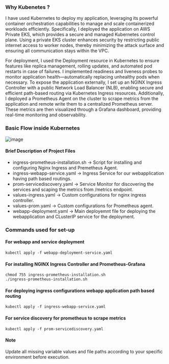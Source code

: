 ### Why Kubenetes ?
I have used Kubernetes to deploy my application, leveraging its powerful container orchestration capabilities to manage and scale containerized workloads efficiently. Specifically, I deployed the application on AWS Private EKS, which provides a secure and managed Kubernetes control plane. Using a private EKS cluster enhances security by restricting public internet access to worker nodes, thereby minimizing the attack surface and ensuring all communication stays within the VPC.

For deployment, I used the Deployment resource in Kubernetes to ensure features like replica management, rolling updates, and automated pod restarts in case of failures. I implemented readiness and liveness probes to monitor application health—automatically replacing unhealthy pods when necessary.
To expose the application externally, I set up an NGINX Ingress Controller with a public Network Load Balancer (NLB), enabling secure and efficient path-based routing via Kubernetes Ingress resources.
Additionally, I deployed a Prometheus Agent on the cluster to scrape metrics from the application and remote write them to a centralized Prometheus server. These metrics are then visualized through a Grafana dashboard, providing real-time monitoring and observability.

### Basic Flow inside Kubernetes
![image](https://github.com/user-attachments/assets/fcf67d38-b5f6-473c-bccf-b7ec9d8b3c43)


#### Brief Description of Project Files

- ingress-prometheus-installation.sh -> Script for installing and configuring Nginx Ingress and Premetheus Agent.
- ingress-webapp-service.yaml -> Ingress Service for our webapplication having path based routings.
- prom-servicediscovery.yaml -> Service Monitor for discovering the services and scaping the metrics from /metrics endpoint. 
- values-ingress.yaml -> Custom configurations for nginx ingress controller. 
- values-prom.yaml -> Custom configurations for Prometheus agent.  
- webapp-deployment.yaml -> Main deployemnt file for deploying the webapplication and CLusterIP service for the deployment.

### Commands used for set-up

#### For webapp and service deployment 
``` kubectl apply -f webapp-deployment-service.yaml  ```

#### For installing NGINX Ingress Controller and Prometheus-Grafana
```
chmod 755 ingress-prometheus-installation.sh
./ingress-prometheus-installation.sh

```

#### For deploying ingress configurations webapp application path based routing

``` kubectl apply -f ingress-webapp-service.yaml ```

#### For service discovery for prometheus to scrape metrics
 ``` kubectl apply -f prom-servicediscovery.yaml ```

#### Note
Update all missing variable values and file paths according to your specific environment before execution.
